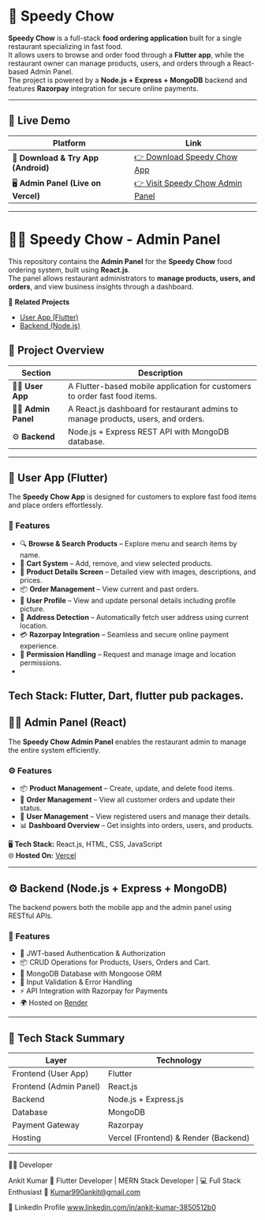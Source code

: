 # 🍔 Speedy Chow

**Speedy Chow** is a full-stack **food ordering application** built for a single restaurant specializing in fast food.  
It allows users to browse and order food through a **Flutter app**, while the restaurant owner can manage products, users, and orders through a React-based Admin Panel.  
The project is powered by a **Node.js + Express + MongoDB** backend and features **Razorpay** integration for secure online payments.

---
## 🔗 Live Demo

| Platform | Link |
|-----------|------|
| 📱 **Download & Try App (Android)** | [👉 Download Speedy Chow App](https://drive.google.com/file/d/1rn3FTeXv-OHLmj_zvubbJaDlulTk9kaE/view?usp=sharing) |
| 🖥️ **Admin Panel (Live on Vercel)** | [👉 Visit Speedy Chow Admin Panel](https://speedy-chow-backend.vercel.app/) |

---

# 🧑‍💼 Speedy Chow - Admin Panel

This repository contains the **Admin Panel** for the **Speedy Chow** food ordering system, built using **React.js**.  
The panel allows restaurant administrators to **manage products, users, and orders**, and view business insights through a dashboard.

🔗 **Related Projects**
- [User App (Flutter)](https://github.com/Ankit-Developer-2024/speedy-chow-app)
- [Backend (Node.js)](https://github.com/Ankit-Developer-2024/speedy-chow-backend)


## 🚀 Project Overview

| Section | Description |
|----------|--------------|
| 🧑‍💻 **User App** | A Flutter-based mobile application for customers to order fast food items. |
| 🧑‍💼 **Admin Panel** | A React.js dashboard for restaurant admins to manage products, users, and orders. |
| ⚙️ **Backend** | Node.js + Express REST API with MongoDB database. |

---

## 📱 User App (Flutter)

The **Speedy Chow App** is designed for customers to explore fast food items and place orders effortlessly.

### 🔹 Features
- 🔍 **Browse & Search Products** – Explore menu and search items by name.  
- 🛒 **Cart System** – Add, remove, and view selected products.  
- 📄 **Product Details Screen** – Detailed view with images, descriptions, and prices.  
- 📦 **Order Management** – View current and past orders.  
- 👤 **User Profile** – View and update personal details including profile picture.  
- 📍 **Address Detection** – Automatically fetch user address using current location.  
- 💳 **Razorpay Integration** – Seamless and secure online payment experience.  
- 🔐 **Permission Handling** – Request and manage image and location permissions.
- 
 **Tech Stack:** Flutter, Dart, flutter pub packages.
---

## 🧑‍💼 Admin Panel (React)

The **Speedy Chow Admin Panel** enables the restaurant admin to manage the entire system efficiently.

### ⚙️ Features
- 📦 **Product Management** – Create, update, and delete food items.  
- 🧾 **Order Management** – View all customer orders and update their status.  
- 👥 **User Management** – View registered users and manage their details.  
- 📊 **Dashboard Overview** – Get insights into orders, users, and products.  

🖥️ **Tech Stack:** React.js, HTML, CSS, JavaScript  
🌐 **Hosted On:** [Vercel](https://vercel.com)

---

## ⚙️ Backend (Node.js + Express + MongoDB)

The backend powers both the mobile app and the admin panel using RESTful APIs.

### 🔧 Features
- 🔐 JWT-based Authentication & Authorization  
- 📦 CRUD Operations for Products, Users, Orders and Cart.
- 💾 MongoDB Database with Mongoose ORM  
- 🧭 Input Validation & Error Handling  
- ⚡ API Integration with Razorpay for Payments  
- 🌍 Hosted on [Render](https://render.com)

---

## 🧱 Tech Stack Summary

| Layer | Technology |
|-------|-------------|
| Frontend (User App) | Flutter | Dart |
| Frontend (Admin Panel) | React.js |
| Backend | Node.js + Express.js |
| Database | MongoDB |
| Payment Gateway | Razorpay |
| Hosting | Vercel (Frontend) & Render (Backend) |

---

🧑‍💻 Developer

Ankit Kumar
📱 Flutter Developer | MERN Stack Developer | 💻 Full Stack Enthusiast
📧 Kumar990ankit@gmail.com

💼 LinkedIn Profile
 www.linkedin.com/in/ankit-kumar-3850512b0


